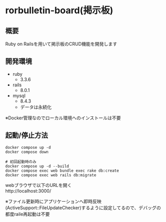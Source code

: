 # rorbulletin-board(掲示板)

## 概要

Ruby on Railsを用いて掲示板のCRUD機能を開発します

## 開発環境

* ruby
    * 3.3.6
* rails
    * 8.0.1
* mysql
    * 8.4.3
    * データは永続化

※Docker管理なのでローカル環境へのインストールは不要

## 起動/停止方法

```
docker compose up -d
docker compose down

# 初回起動時のみ
docker compose up -d --build
docker compose exec web bundle exec rake db:create
docker compose exec web rails db:migrate
```

webブラウザで以下のURLを開く  
http://localhost:3000/

※ファイル更新時にアプリケーションへ即時反映(ActiveSupport::FileUpdateChecker)するように設定してるので、デバッグの都度raile再起動は不要
